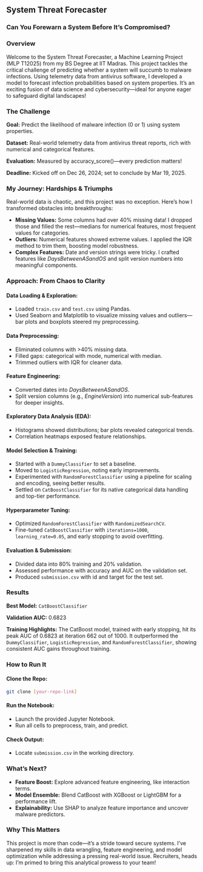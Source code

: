 ## System Threat Forecaster
### Can You Forewarn a System Before It’s Compromised?

### Overview
Welcome to the System Threat Forecaster, a Machine Learning Project (MLP T12025) from my BS Degree at IIT Madras. This project tackles the critical challenge of predicting whether a system will succumb to malware infections. Using telemetry data from antivirus software, I developed a model to forecast infection probabilities based on system properties. It’s an exciting fusion of data science and cybersecurity—ideal for anyone eager to safeguard digital landscapes!

### The Challenge
**Goal:** Predict the likelihood of malware infection (0 or 1) using system properties.

**Dataset:** Real-world telemetry data from antivirus threat reports, rich with numerical and categorical features.

**Evaluation:** Measured by accuracy_score()—every prediction matters!

**Deadline:** Kicked off on Dec 26, 2024; set to conclude by Mar 19, 2025.

### My Journey: Hardships & Triumphs
Real-world data is chaotic, and this project was no exception. Here’s how I transformed obstacles into breakthroughs:

- **Missing Values:** Some columns had over 40% missing data! I dropped those and filled the rest—medians for numerical features, most frequent values for categories.
- **Outliers:** Numerical features showed extreme values. I applied the IQR method to trim them, boosting model robustness.
- **Complex Features:** Date and version strings were tricky. I crafted features like *DaysBetweenASandOS* and split version numbers into meaningful components.

### Approach: From Chaos to Clarity
#### Data Loading & Exploration:
- Loaded `train.csv` and `test.csv` using Pandas.
- Used Seaborn and Matplotlib to visualize missing values and outliers—bar plots and boxplots steered my preprocessing.

#### Data Preprocessing:
- Eliminated columns with >40% missing data.
- Filled gaps: categorical with mode, numerical with median.
- Trimmed outliers with IQR for cleaner data.

#### Feature Engineering:
- Converted dates into *DaysBetweenASandOS*.
- Split version columns (e.g., *EngineVersion*) into numerical sub-features for deeper insights.

#### Exploratory Data Analysis (EDA):
- Histograms showed distributions; bar plots revealed categorical trends.
- Correlation heatmaps exposed feature relationships.

#### Model Selection & Training:
- Started with a `DummyClassifier` to set a baseline.
- Moved to `LogisticRegression`, noting early improvements.
- Experimented with `RandomForestClassifier` using a pipeline for scaling and encoding, seeing better results.
- Settled on `CatBoostClassifier` for its native categorical data handling and top-tier performance.

#### Hyperparameter Tuning:
- Optimized `RandomForestClassifier` with `RandomizedSearchCV`.
- Fine-tuned `CatBoostClassifier` with `iterations=1000`, `learning_rate=0.05`, and early stopping to avoid overfitting.

#### Evaluation & Submission:
- Divided data into 80% training and 20% validation.
- Assessed performance with accuracy and AUC on the validation set.
- Produced `submission.csv` with id and target for the test set.

### Results
**Best Model:** `CatBoostClassifier`

**Validation AUC:** 0.6823

**Training Highlights:** The CatBoost model, trained with early stopping, hit its peak AUC of 0.6823 at iteration 662 out of 1000. It outperformed the `DummyClassifier`, `LogisticRegression`, and `RandomForestClassifier`, showing consistent AUC gains throughout training.

### How to Run It
#### Clone the Repo:
```bash
git clone [your-repo-link]
```

#### Run the Notebook:
- Launch the provided Jupyter Notebook.
- Run all cells to preprocess, train, and predict.

#### Check Output:
- Locate `submission.csv` in the working directory.

### What’s Next?
- **Feature Boost:** Explore advanced feature engineering, like interaction terms.
- **Model Ensemble:** Blend CatBoost with XGBoost or LightGBM for a performance lift.
- **Explainability:** Use SHAP to analyze feature importance and uncover malware predictors.

### Why This Matters
This project is more than code—it’s a stride toward secure systems. I’ve sharpened my skills in data wrangling, feature engineering, and model optimization while addressing a pressing real-world issue. Recruiters, heads up: I’m primed to bring this analytical prowess to your team!

